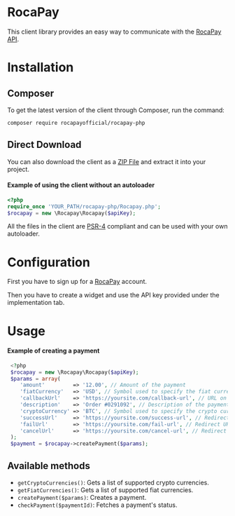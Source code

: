 # RocaPay
This client library provides an easy way to communicate with the [RocaPay API](https://api.rocapay.com/).
# Installation
## Composer
To get the latest version of the client through Composer, run the command:
```bash
composer require rocapayofficial/rocapay-php
```
## Direct Download
You can also download the client as a [ZIP File](https://github.com/rocapayofficial/rocapay-php/archive/master.zip) and extract it into your project.
#### Example of using the client without an autoloader
```php
<?php
require_once 'YOUR_PATH/rocapay-php/Rocapay.php';
$rocapay = new \Rocapay\Rocapay($apiKey);
```
All the files in the client are [PSR-4](https://www.php-fig.org/psr/psr-4/) compliant and can be used with your own autoloader.
# Configuration
First you have to sign up for a [RocaPay](https://rocapay.com/auth/register) account. 

Then you have to create a widget and use the API key provided under the implementation tab.
# Usage
#### Example of creating a payment
```php
 <?php
 $rocapay = new \Rocapay\Rocapay($apiKey);
 $params = array(
    'amount'         => '12.00', // Amount of the payment
    'fiatCurrency'   => 'USD', // Symbol used to specify the fiat currency (ISO 4217)
    'callbackUrl'    => 'https://yoursite.com/callback-url', // URL on which JSON notifications will be received about the payment (Optional if a global one is set from the user dashboard)
    'description'    => 'Order #0291092', // Description of the payment (Optional)
    'cryptoCurrency' => 'BTC', // Symbol used to specify the crypto currency (Optional)
    'successUrl'     => 'https://yoursite.com/success-url', // Redirect URL after a successful payment in the widget (Optional if a global one is set from the user dashboard)
    'failUrl'        => 'https://yoursite.com/fail-url', // Redirect URL after a failed payment in the widget (Optional if a global one is set from the user dashboard)	
    'cancelUrl'      => 'https://yoursite.com/cancel-url', // Redirect URL after clicking the Return to Merchant button in the widget (Optional if a global one is set from the user dashboard)	
 );
 $payment = $rocapay->createPayment($params);
```
## Available methods

 - `getCryptoCurrencies()`: Gets a list of supported crypto currencies.
 - `getFiatCurrencies()`: Gets a list of supported fiat currencies.
 - `createPayment($params)`: Creates a payment.
 - `checkPayment($paymentId)`: Fetches a payment's status.

